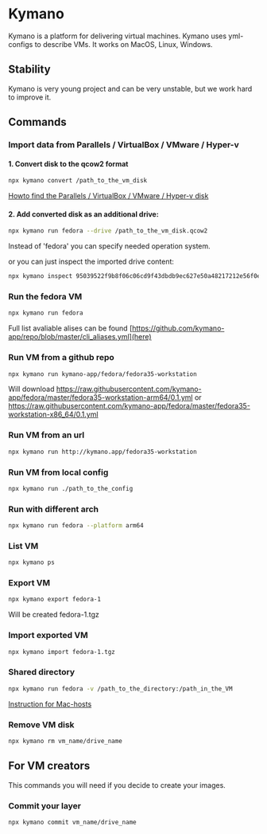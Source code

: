 # Kymano

Kymano is a platform for delivering virtual machines. Kymano uses yml-configs to describe VMs. It works on MacOS, Linux, Windows.

## Stability
Kymano is very young project and can be very unstable, but we work hard to improve it.

## Commands

### Import data from Parallels / VirtualBox / VMware / Hyper-v
#### 1. Convert disk to the qcow2 format
```sh
npx kymano convert /path_to_the_vm_disk
```
<a href="docs/MacOS_shared_directory.md">Howto find the Parallels / VirtualBox / VMware / Hyper-v disk</a>
#### 2. Add converted disk as an additional drive:
```sh
npx kymano run fedora --drive /path_to_the_vm_disk.qcow2
```
Instead of 'fedora' you can specify needed operation system.

or you can just inspect the imported drive content:
```sh
npx kymano inspect 95039522f9b8f06c06cd9f43dbdb9ec627e50a48217212e56f0e8ed43fa4434a
```

### Run the fedora VM

```sh
npx kymano run fedora
```

Full list avaliable alises can be found [https://github.com/kymano-app/repo/blob/master/cli_aliases.yml](here)

### Run VM from a github repo

```sh
npx kymano run kymano-app/fedora/fedora35-workstation
```

Will download https://raw.githubusercontent.com/kymano-app/fedora/master/fedora35-workstation-arm64/0.1.yml or https://raw.githubusercontent.com/kymano-app/fedora/master/fedora35-workstation-x86_64/0.1.yml

### Run VM from an url

```sh
npx kymano run http://kymano.app/fedora35-workstation
```

### Run VM from local config

```sh
npx kymano run ./path_to_the_config
```

### Run with different arch

```sh
npx kymano run fedora --platform arm64
```

### List VM

```sh
npx kymano ps
```

### Export VM

```sh
npx kymano export fedora-1
```

Will be created fedora-1.tgz

### Import exported VM

```sh
npx kymano import fedora-1.tgz
```

### Shared directory
```sh
npx kymano run fedora -v /path_to_the_directory:/path_in_the_VM
```
<a href="docs/MacOS_shared_directory.md">Instruction for Mac-hosts</a>

### Remove VM disk
```sh
npx kymano rm vm_name/drive_name
```

## For VM creators

This commands you will need if you decide to create your images.

### Commit your layer
```sh
npx kymano commit vm_name/drive_name
```


